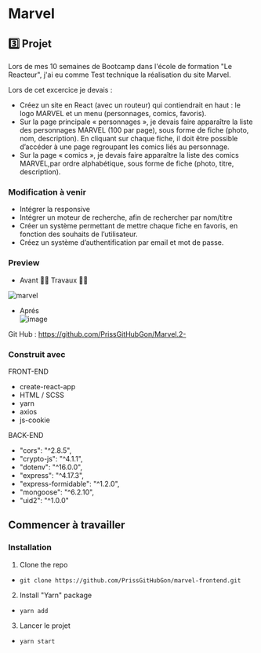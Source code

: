# Marvel
## 3️⃣ Projet
Lors de mes 10 semaines de Bootcamp dans l'école de formation "Le Reacteur", j'ai eu comme Test technique  la réalisation du site Marvel.

Lors de cet excercice je devais : 
* Créez un site en React (avec un routeur) qui contiendrait en haut : le logo MARVEL et un menu (personnages, comics, favoris).
* Sur la page principale « personnages », je devais faire apparaître la liste des personnages MARVEL (100 par page), sous forme de fiche (photo, nom, description). En cliquant sur chaque fiche, il doit être possible d’accéder à une page regroupant les comics liés au personnage.
* Sur la page « comics », je devais faire apparaître la liste des comics MARVEL,par ordre alphabétique, sous forme de fiche (photo, titre, description).

### Modification à venir

* Intégrer la responsive
* Intégrer un moteur de recherche, afin de rechercher par nom/titre
* Créer un système permettant de mettre chaque fiche en favoris, en fonction des souhaits de l’utilisateur.
* Créez un système d’authentification par email et mot de passe.




### Preview

* Avant 🔨🔨 Travaux 🔨🔨

![marvel](https://user-images.githubusercontent.com/87413559/183442834-456128be-16d9-4307-a047-c913bdcb0ef6.png)

* Aprés  
![image](https://user-images.githubusercontent.com/87413559/188663664-54341b42-cac4-4115-b179-8fc60a06ed04.png)

Git Hub : https://github.com/PrissGitHubGon/Marvel.2-

### Construit avec

FRONT-END

* create-react-app
* HTML / SCSS
* yarn
* axios
* js-cookie

BACK-END

* "cors": "^2.8.5",
* "crypto-js": "^4.1.1",
* "dotenv": "^16.0.0",
* "express": "^4.17.3",
* "express-formidable": "^1.2.0",
* "mongoose": "^6.2.10",
* "uid2": "^1.0.0"

## Commencer à travailler

### Installation

1. Clone the repo
* ``git clone https://github.com/PrissGitHubGon/marvel-frontend.git``
2. Install "Yarn" package
* ``yarn add``
3. Lancer le projet
* ``yarn start``
